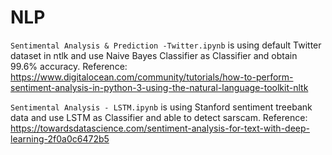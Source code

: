 # NLP
```Sentimental Analysis & Prediction -Twitter.ipynb``` is using default Twitter dataset in ntlk and use Naive Bayes Classifier as Classifier and obtain 99.6% accuracy. Reference: https://www.digitalocean.com/community/tutorials/how-to-perform-sentiment-analysis-in-python-3-using-the-natural-language-toolkit-nltk

```Sentimental Analysis - LSTM.ipynb``` is using Stanford sentiment treebank data and use LSTM as Classifier and able to detect sarscam. Reference: https://towardsdatascience.com/sentiment-analysis-for-text-with-deep-learning-2f0a0c6472b5
